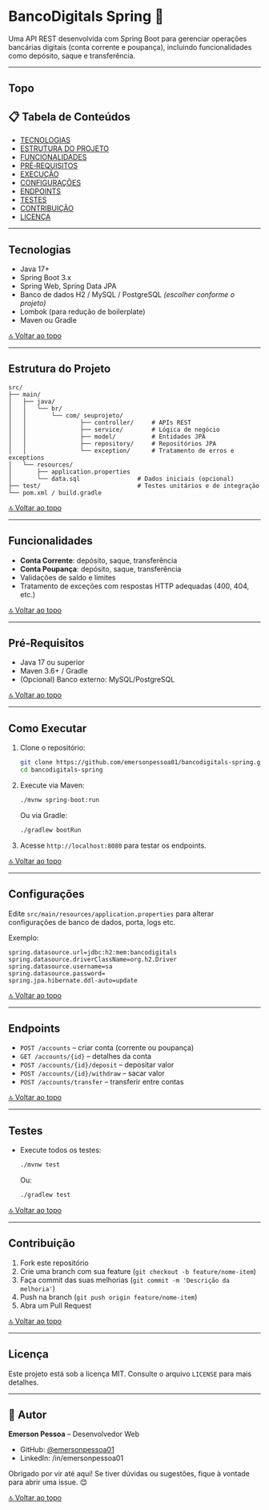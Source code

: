 
# BancoDigitals Spring 🏦

Uma API REST desenvolvida com Spring Boot para gerenciar operações bancárias digitais (conta corrente e poupança), incluindo funcionalidades como depósito, saque e transferência.

---
## Topo

## 📋 Tabela de Conteúdos

- [TECNOLOGIAS](#tecnologias)  
- [ESTRUTURA DO PROJETO](#estrutura-do-projeto)  
- [FUNCIONALIDADES](#funcionalidades)  
- [PRÉ‑REQUISITOS](#pr%C3%A9-requisitos)  
- [EXECUÇÃO](#execu%C3%A7%C3%A3o)  
- [CONFIGURAÇÕES](#configura%C3%A7%C3%B5es)  
- [ENDPOINTS](#endpoints)  
- [TESTES](#testes)  
- [CONTRIBUIÇÃO](#contribui%C3%A7%C3%A3o)  
- [LICENÇA](#licen%C3%A7a)  

---

## Tecnologias

- Java 17+  
- Spring Boot 3.x  
- Spring Web, Spring Data JPA  
- Banco de dados H2 / MySQL / PostgreSQL *(escolher conforme o projeto)*  
- Lombok (para redução de boilerplate)  
- Maven ou Gradle  

[🔝 Voltar ao topo](#topo)

---

## Estrutura do Projeto

```
src/
├── main/
│   ├── java/
│   │   └── br/
│   │       └── com/ seuprojeto/
│   │               ├── controller/     # APIs REST
│   │               ├── service/        # Lógica de negócio
│   │               ├── model/          # Entidades JPA
│   │               ├── repository/     # Repositórios JPA
│   │               └── exception/      # Tratamento de erros e exceptions
│   └── resources/
│       ├── application.properties
│       └── data.sql                # Dados iniciais (opcional)
├── test/                           # Testes unitários e de integração
└── pom.xml / build.gradle
```
[🔝 Voltar ao topo](#topo)

---

## Funcionalidades

- **Conta Corrente**: depósito, saque, transferência  
- **Conta Poupança**: depósito, saque, transferência  
- Validações de saldo e limites  
- Tratamento de exceções com respostas HTTP adequadas (400, 404, etc.)  

[🔝 Voltar ao topo](#topo)

---

## Pré‑Requisitos

- Java 17 ou superior  
- Maven 3.6+ / Gradle  
- (Opcional) Banco externo: MySQL/PostgreSQL

[🔝 Voltar ao topo](#topo)

---

## Como Executar

1. Clone o repositório:  
   ```bash
   git clone https://github.com/emersonpessoa01/bancodigitals-spring.git
   cd bancodigitals-spring
   ```

2. Execute via Maven:
   ```bash
   ./mvnw spring-boot:run
   ```
   Ou via Gradle:
   ```bash
   ./gradlew bootRun
   ```

3. Acesse `http://localhost:8080` para testar os endpoints.

[🔝 Voltar ao topo](#topo)

---

## Configurações

Edite `src/main/resources/application.properties` para alterar configurações de banco de dados, porta, logs etc.

Exemplo:
```
spring.datasource.url=jdbc:h2:mem:bancodigitals
spring.datasource.driverClassName=org.h2.Driver
spring.datasource.username=sa
spring.datasource.password=
spring.jpa.hibernate.ddl-auto=update
```
[🔝 Voltar ao topo](#topo)

---

## Endpoints

- `POST /accounts` – criar conta (corrente ou poupança)  
- `GET /accounts/{id}` – detalhes da conta  
- `POST /accounts/{id}/deposit` – depositar valor  
- `POST /accounts/{id}/withdraw` – sacar valor  
- `POST /accounts/transfer` – transferir entre contas  

[🔝 Voltar ao topo](#topo)

---

## Testes

- Execute todos os testes:
  ```bash
  ./mvnw test
  ```
  Ou:
  ```bash
  ./gradlew test
  ```
[🔝 Voltar ao topo](#topo)

---

## Contribuição

1. Fork este repositório  
2. Crie uma branch com sua feature (`git checkout -b feature/nome-item`)  
3. Faça commit das suas melhorias (`git commit -m 'Descrição da melhoria'`)  
4. Push na branch (`git push origin feature/nome-item`)  
5. Abra um Pull Request

[🔝 Voltar ao topo](#topo)

---

## Licença

Este projeto está sob a licença MIT. Consulte o arquivo `LICENSE` para mais detalhes.

---

## 🧾 Autor

**Emerson Pessoa** – Desenvolvedor Web  
- GitHub: [@emersonpessoa01](https://github.com/emersonpessoa01)  
- LinkedIn: /in/emersonpessoa01  

Obrigado por vir até aqui! Se tiver dúvidas ou sugestões, fique à vontade para abrir uma issue. 😊

[🔝 Voltar ao topo](#topo)